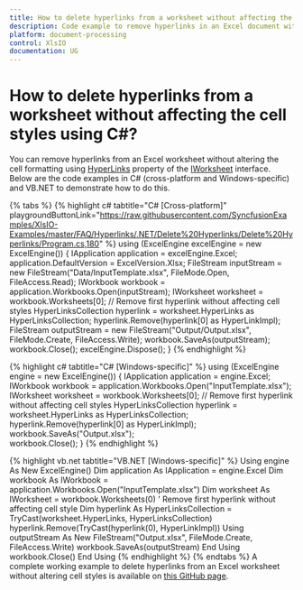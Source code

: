 ```yaml
---
title: How to delete hyperlinks from a worksheet without affecting the cell styles using C# | Syncfusion
description: Code example to remove hyperlinks in an Excel document without removing cell formatting using Syncfusion .NET Excel library (XlsIO).
platform: document-processing
control: XlsIO
documentation: UG
---
```


# How to delete hyperlinks from a worksheet without affecting the cell styles using C#?

You can remove hyperlinks from an Excel worksheet without altering the cell formatting using [HyperLinks]( https://help.syncfusion.com/cr/document-processing/Syncfusion.XlsIO.IWorksheet.html#Syncfusion_XlsIO_IWorksheet_HyperLinks) property of the [IWorksheet]( https://help.syncfusion.com/cr/document-processing/Syncfusion.XlsIO.IWorksheet.html) interface. Below are the code examples in C# (cross-platform and Windows-specific) and VB.NET to demonstrate how to do this.

{% tabs %}
{% highlight c# tabtitle="C# [Cross-platform]" playgroundButtonLink="https://raw.githubusercontent.com/SyncfusionExamples/XlsIO-Examples/master/FAQ/Hyperlinks/.NET/Delete%20Hyperlinks/Delete%20Hyperlinks/Program.cs,180" %}
using (ExcelEngine excelEngine = new ExcelEngine())
{
    IApplication application = excelEngine.Excel;
    application.DefaultVersion = ExcelVersion.Xlsx;
    FileStream inputStream = new FileStream("Data/InputTemplate.xlsx", FileMode.Open, FileAccess.Read);
    IWorkbook workbook = application.Workbooks.Open(inputStream);
    IWorksheet worksheet = workbook.Worksheets[0];
    // Remove first hyperlink without affecting cell styles
    HyperLinksCollection hyperlink = worksheet.HyperLinks as HyperLinksCollection;
    hyperlink.Remove(hyperlink[0] as HyperLinkImpl);
    FileStream outputStream = new FileStream("Output/Output.xlsx", FileMode.Create, FileAccess.Write);
    workbook.SaveAs(outputStream);
    workbook.Close();
    excelEngine.Dispose();
}
{% endhighlight %}

{% highlight c# tabtitle="C# [Windows-specific]" %}
using (ExcelEngine engine = new ExcelEngine())
{
    IApplication application = engine.Excel;
    IWorkbook workbook = application.Workbooks.Open("InputTemplate.xlsx");
    IWorksheet worksheet = workbook.Worksheets[0];
    // Remove first hyperlink without affecting cell styles
    HyperLinksCollection hyperlink = worksheet.HyperLinks as HyperLinksCollection;
    hyperlink.Remove(hyperlink[0] as HyperLinkImpl);
    workbook.SaveAs("Output.xlsx");    
   workbook.Close();
}
{% endhighlight %}

{% highlight vb.net tabtitle="VB.NET [Windows-specific]" %}
Using engine As New ExcelEngine()
    Dim application As IApplication = engine.Excel
    Dim workbook As IWorkbook = application.Workbooks.Open("InputTemplate.xlsx")
    Dim worksheet As IWorksheet = workbook.Worksheets(0)
    ' Remove first hyperlink without affecting cell style
    Dim hyperlink As HyperLinksCollection = TryCast(worksheet.HyperLinks, HyperLinksCollection)
    hyperlink.Remove(TryCast(hyperlink(0), HyperLinkImpl))
    Using outputStream As New FileStream("Output.xlsx", FileMode.Create, FileAccess.Write)
        workbook.SaveAs(outputStream)
    End Using
    workbook.Close()
End Using
{% endhighlight %}
{% endtabs %}
A complete working example to delete hyperlinks from an Excel worksheet without altering cell styles is available on [this GitHub page](https://github.com/SyncfusionExamples/XlsIO-Examples/tree/master/FAQ/Hyperlinks/.NET/Delete%20Hyperlinks).

